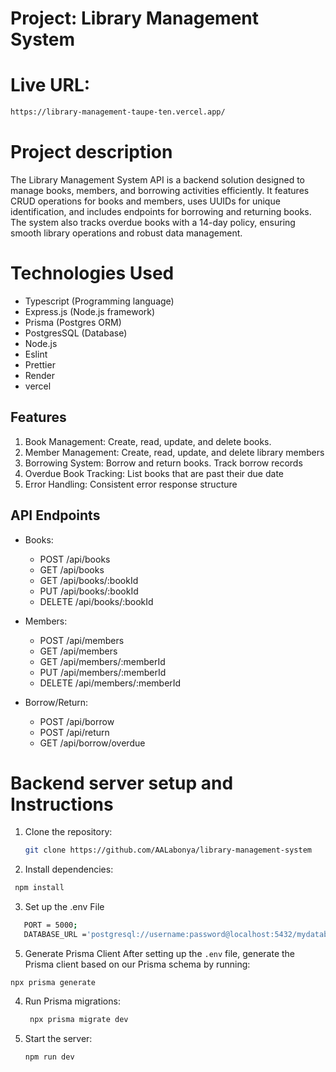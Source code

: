 # Project: Library Management System


# Live URL:

```bash
https://library-management-taupe-ten.vercel.app/
```

# Project description
The Library Management System API is a backend solution designed to manage books, members, and borrowing activities efficiently. It features CRUD operations for books and members, uses UUIDs for unique identification, and includes endpoints for borrowing and returning books. The system also tracks overdue books with a 14-day policy, ensuring smooth library operations and robust data management.


# Technologies Used

- Typescript (Programming language)
- Express.js (Node.js framework)
- Prisma (Postgres ORM)
- PostgresSQL (Database)
- Node.js
- Eslint
- Prettier
- Render
- vercel

## Features 

1. Book Management: Create, read, update, and delete books.
2. Member Management: Create, read, update, and delete library members
3. Borrowing System: Borrow and return books. Track borrow records
4. Overdue Book Tracking: List books that are past their due date
5. Error Handling: Consistent error response structure

## API Endpoints

- Books:

  - POST /api/books
  - GET /api/books
  - GET /api/books/:bookId
  - PUT /api/books/:bookId
  - DELETE /api/books/:bookId

- Members:

  - POST /api/members
  - GET /api/members
  - GET /api/members/:memberId
  - PUT /api/members/:memberId
  - DELETE /api/members/:memberId

- Borrow/Return:

  - POST /api/borrow
  - POST /api/return
  - GET /api/borrow/overdue

# Backend server setup and Instructions

1. Clone the repository:

   ```bash 
   git clone https://github.com/AALabonya/library-management-system
   ```
2. Install dependencies:
  ```bash
   npm install
   ```
3. Set up the .env File
  ```bash
     PORT = 5000;
     DATABASE_URL ='postgresql://username:password@localhost:5432/mydatabase?schema=public';
  ```
 5. Generate Prisma Client
After setting up the `.env` file, generate the Prisma client based on our Prisma schema by running:

```node
npx prisma generate
```

4. Run Prisma migrations:
   ```bash
    npx prisma migrate dev
    ```
    
5. Start the server:
   ```bash
   npm run dev
   ```
